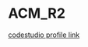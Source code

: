 # ACM_R2

[codestudio profile link](https://www.codingninjas.com/codestudio/profile/d00110c1-dd5c-45f0-bc81-63cd4254746f)

